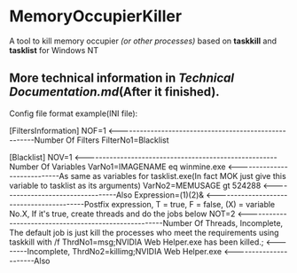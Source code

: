 # MemoryOccupierKiller
A tool to kill memory occupier *(or other processes)* based on **taskkill** and **tasklist** for Windows NT

## More technical information in *Technical Documentation.md*(After it finished).

Config file format example(INI file):

[FiltersInformation]
NOF=1 <------------------------------------------------------Number Of Filters
FilterNo1=Blacklist

[Blacklist]
NOV=1 <------------------------------------------------------Number Of Variables
VarNo1=IMAGENAME eq winmine.exe <----------------------------As same as variables for tasklist.exe(In fact MOK just give this variable to tasklist as its arguments)
VarNo2=MEMUSAGE gt 524288 <----------------------------------Also
Expression=(1)(2)& <-----------------------------------------Postfix expression, T = true, F = false, (X) = variable No.X, If it's true, create threads and do the jobs below
NOT=2 <------------------------------------------------------Number Of Threads, Incomplete, The default job is just kill the processes who meet the requirements using taskkill with /f
ThrdNo1=msg;NVIDIA Web Helper.exe has been killed.; <--------Incomplete,
ThrdNo2=killimg;NVIDIA Web Helper.exe <----------------------Also
